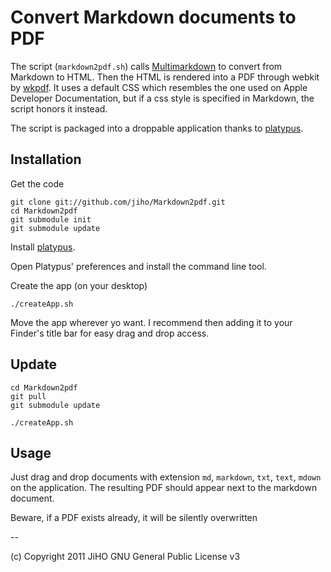 
# Convert Markdown documents to PDF

The script (`markdown2pdf.sh`) calls [Multimarkdown](http://fletcherpenney.net/multimarkdown/ "MultiMarkdown") to convert from Markdown to HTML. Then the HTML is rendered into a PDF through webkit by [wkpdf](http://plessl.github.com/wkpdf/ "wkpdf &mdash; a command line HTML to PDF converter for Mac OS X"). It uses a default CSS which resembles the one used on Apple Developer Documentation, but if a css style is specified in Markdown, the script honors it instead.

The script is packaged into a droppable application thanks to [platypus](http://www.sveinbjorn.org/platypus "Platypus | Sveinbjorn Thordarson").

## Installation

Get the code

	git clone git://github.com/jiho/Markdown2pdf.git
	cd Markdown2pdf
	git submodule init
	git submodule update

Install [platypus](http://www.sveinbjorn.org/platypus "Platypus | Sveinbjorn Thordarson").

Open Platypus' preferences and install the command line tool.

Create the app (on your desktop)

	./createApp.sh

Move the app wherever yo want. I recommend then adding it to your Finder's title bar for easy drag and drop access.

## Update

	cd Markdown2pdf
	git pull
	git submodule update

	./createApp.sh

## Usage

Just drag and drop documents with extension `md`, `markdown`, `txt`, `text`, `mdown` on the application. The resulting PDF should appear next to the markdown document.

Beware, if a PDF exists already, it will be silently overwritten

--

(c) Copyright 2011 JiHO
    GNU General Public License v3
